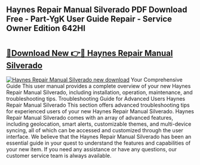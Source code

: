 ## Haynes Repair Manual Silverado PDF Download Free - Part-YgK User Guide Repair - Service Owner Edition 642HI

# <h2><a href="http://bc53628.oget.top/?id=Haynes+Repair+Manual+Silverado">🔗Download New 👉🔴 Haynes Repair Manual Silverado</a></h2>

[![Haynes Repair Manual Silverado new download](https://i.imgur.com/5g1atiW.png)](http://bc53628.oget.top/?id=Haynes+Repair+Manual+Silverado)
Your Comprehensive Guide This user manual provides a complete overview of your new Haynes Repair Manual Silverado, including installation, operation, maintenance, and troubleshooting tips. Troubleshooting Guide for Advanced Users Haynes Repair Manual Silverado This section offers advanced troubleshooting tips for experienced users of your new Haynes Repair Manual Silverado. Haynes Repair Manual Silverado comes with an array of advanced features, including geolocation, smart alerts, customizable themes, and multi-device syncing, all of which can be accessed and customized through the user interface. We believe that the Haynes Repair Manual Silverado has been an essential guide in your quest to understand the features and capabilities of your new item. If you need any assistance or have any questions, our customer service team is always available.
